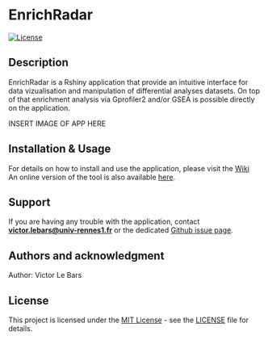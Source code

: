 # EnrichRadar

[![License](https://img.shields.io/badge/License-MIT-blue.svg)](LICENSE)

## Description
EnrichRadar is a Rshiny application that provide an intuitive interface for data vizualisation and manipulation of differential analyses datasets. On top of that enrichment analysis via Gprofiler2 and/or GSEA is possible directly on the application.

INSERT IMAGE OF APP HERE

## Installation & Usage
For details on how to install and use the application, please visit the [Wiki](https://github.com/IGDRion/EnrichRadar/wiki/EnrichRadar-Wiki)  
An online version of the tool is also available [here](https://shiny-dog.univ-rennes.fr/deseq2-viewer/).

## Support
If you are having any trouble with the application, contact **victor.lebars@univ-rennes1.fr** or the dedicated [Github issue page](https://github.com/IGDRion/deseq2-viewer/issues).

## Authors and acknowledgment
Author: Victor Le Bars

## License
This project is licensed under the [MIT License](LICENSE) - see the [LICENSE](LICENSE) file for details.
